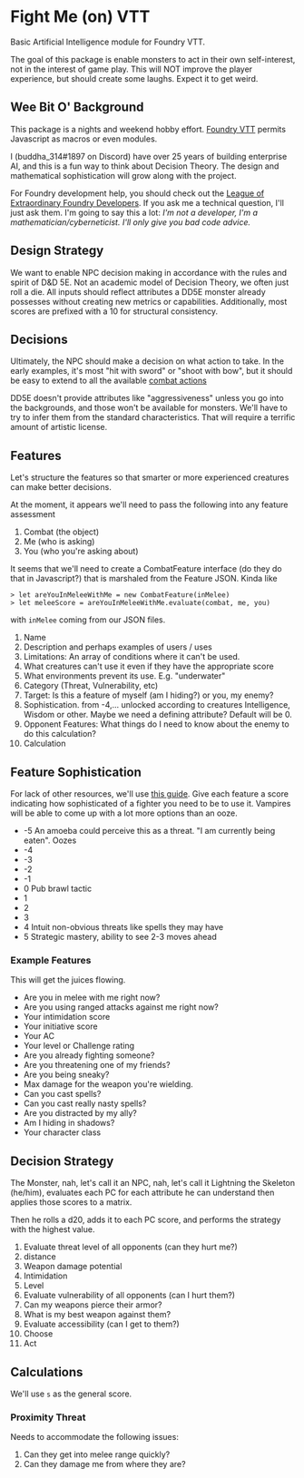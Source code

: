 # Fight Me (on) VTT

Basic Artificial Intelligence module for Foundry VTT.

The goal of this package is enable monsters to act in their own self-interest, not in the interest of game play. This will NOT improve the player experience, but should create some laughs. Expect it to get weird.

## Wee Bit O' Background
This package is a nights and weekend hobby effort. [Foundry VTT](https://foundryvtt.com/) permits Javascript as macros or even modules.

I (buddha_314#1897 on Discord) have over 25 years of building enterprise AI, and this is a fun way to think about Decision Theory.  The design and mathematical sophistication will grow along with the project.  

For Foundry development help, you should check out the [League of Extraordinary Foundry Developers](https://discord.gg/AFa4jw).  If you ask me a technical question, I'll just ask them.  I'm going to say this a lot: _I'm not a developer, I'm a mathematician/cyberneticist. I'll only give you bad code advice._

## Design Strategy

We want to enable NPC decision making in accordance with the rules and spirit of
D&D 5E.  Not an academic model of Decision Theory, we often just roll a die.  All
inputs should reflect attributes a DD5E monster already possesses without creating
new metrics or capabilities. Additionally, most scores are prefixed with a 10 for structural consistency.

## Decisions
Ultimately, the NPC should make a decision on what action to take.  In the early examples, it's most "hit with sword" or "shoot with bow", but it should be easy to extend to all the available [combat actions](https://www.dndbeyond.com/sources/phb/combat#ActionsinCombat)

DD5E doesn't provide attributes like "aggressiveness" unless you go into the backgrounds, and those won't be available for monsters.  We'll have to try to infer them from the standard characteristics.  That will require a terrific amount of artistic license.

## Features

Let's structure the features so that smarter or more experienced creatures can make better decisions.

At the moment, it appears we'll need to pass the following into any feature assessment
1. Combat (the object)
1. Me (who is asking)
1. You (who you're asking about)

It seems that we'll need to create a CombatFeature interface (do they do that in Javascript?) that is marshaled from the Feature JSON.  Kinda like

```
> let areYouInMeleeWithMe = new CombatFeature(inMelee)
> let meleeScore = areYouInMeleeWithMe.evaluate(combat, me, you)
```

with `inMelee` coming from our JSON files.

1. Name
1. Description and perhaps examples of users / uses
1. Limitations: An array of conditions where it can't be used.
  1. What creatures can't use it even if they have the appropriate score
  1. What environments prevent its use.  E.g. "underwater"
1. Category (Threat, Vulnerability, etc)
1. Target: Is this a feature of myself (am I hiding?) or you, my enemy?
1. Sophistication.  from -4,... unlocked according to creatures Intelligence, Wisdom or other.  Maybe we need a defining attribute?  Default will be 0.
1. Opponent Features: What things do I need to know about the enemy to do this calculation?
1. Calculation

## Feature Sophistication

For lack of other resources, we'll use [this guide](https://www.dmingwithcharisma.com/2011/10/dd-stats-in-simple-language/).  Give each feature a score indicating how sophisticated of a fighter you need to be to use it.   Vampires will be able to come up with a lot more options than an ooze.

* -5 An amoeba could perceive this as a threat. "I am currently being eaten".  Oozes
* -4
* -3
* -2
* -1
* 0 Pub brawl tactic
* 1
* 2
* 3
* 4 Intuit non-obvious threats like spells they may have
* 5 Strategic mastery, ability to see 2-3 moves ahead

### Example Features
This will get the juices flowing.

* Are you in melee with me right now?
* Are you using ranged attacks against me right now?
* Your intimidation score
* Your initiative score
* Your AC
* Your level or Challenge rating
* Are you already fighting someone?
* Are you threatening one of my friends?
* Are you being sneaky?
* Max damage for the weapon you're wielding.
* Can you cast spells?
* Can you cast really nasty spells?
* Are you distracted by my ally?
* Am I hiding in shadows?
* Your character class

## Decision Strategy

The Monster, nah, let's call it an NPC, nah, let's call it Lightning the Skeleton (he/him), evaluates each PC for each attribute he can understand then applies those scores to a matrix.

Then he rolls a d20, adds it to each PC score, and performs the strategy with the highest value.

1. Evaluate threat level of all opponents (can they hurt me?)
  1. distance
  1. Weapon damage potential
  1. Intimidation
  1. Level
1. Evaluate vulnerability of all opponents (can I hurt them?)
  1. Can my weapons pierce their armor?
  1. What is my best weapon against them?
1. Evaluate accessibility (can I get to them?)
1. Choose
1. Act

## Calculations
We'll use `s` as the general score.

### Proximity Threat
Needs to accommodate the following issues:
1. Can they get into melee range quickly?
1. Can they damage me from where they are?
